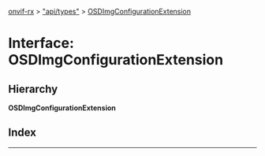 [onvif-rx](../README.md) > ["api/types"](../modules/_api_types_.md) > [OSDImgConfigurationExtension](../interfaces/_api_types_.osdimgconfigurationextension.md)

# Interface: OSDImgConfigurationExtension

## Hierarchy

**OSDImgConfigurationExtension**

## Index

---

